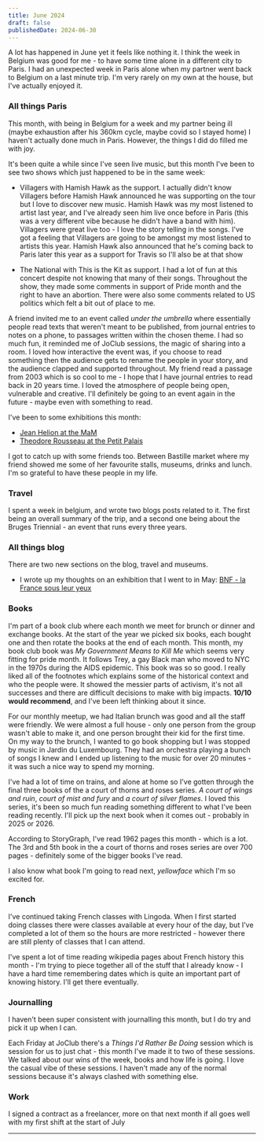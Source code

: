```yaml
---
title: June 2024
draft: false
publishedDate: 2024-06-30
---
```


A lot has happened in June yet it feels like nothing it. I think the week in Belgium was good for me - to have some time alone in a different city to Paris. I had an unexpected week in Paris alone when my partner went back to Belgium on a last minute trip. I'm very rarely on my own at the house, but I've actually enjoyed it.

### All things Paris

This month, with being in Belgium for a week and my partner being ill (maybe exhaustion after his 360km cycle, maybe covid so I stayed home) I haven't actually done much in Paris. However, the things I did do filled me with joy.

It's been quite a while since I've seen live music, but this month I've been to see two shows which just happened to be in the same week:

- Villagers with Hamish Hawk as the support. I actually didn't know Villagers before Hamish Hawk announced he was supporting on the tour but I love to discover new music. Hamish Hawk was my most listened to artist last year, and I've already seen him live once before in Paris (this was a very different vibe because he didn't have a band with him). Villagers were great live too - I love the story telling in the songs. I've got a feeling that Villagers are going to be amongst my most listened to artists this year. Hamish Hawk also announced that he's coming back to Paris later this year as a support for Travis so I'll also be at that show

- The National with This is the Kit as support. I had a lot of fun at this concert despite not knowing that many of their songs. Throughout the show, they made some comments in support of Pride month and the right to have an abortion. There were also some comments related to US politics which felt a bit out of place to me.

A friend invited me to an event called _under the umbrella_ where essentially people read texts that weren't meant to be published, from journal entries to notes on a phone, to passages written within the chosen theme. I had so much fun, it reminded me of JoClub sessions, the magic of sharing into a room. I loved how interactive the event was, if you choose to read something then the audience gets to rename the people in your story, and the audience clapped and supported throughout. My friend read a passage from 2003 which is so cool to me - I hope that I have journal entries to read back in 20 years time. I loved the atmosphere of people being open, vulnerable and creative. I'll definitely be going to an event again in the future - maybe even with something to read.

I've been to some exhibitions this month:

- [Jean Helion at the MaM](https://abisummers.com/articles/museums/mam-jean-helion/)
- [Theodore Rousseau at the Petit Palais](https://abisummers.com/articles/museums/petit-palais-theodore-rousseau/)

I got to catch up with some friends too. Between Bastille market where my friend showed me some of her favourite stalls, museums, drinks and lunch. I'm so grateful to have these people in my life.

### Travel

I spent a week in belgium, and wrote two blogs posts related to it. The first being an overall summary of the trip, and a second one being about the Bruges Triennial - an event that runs every three years.

### All things blog

There are two new sections on the blog, travel and museums.

- I wrote up my thoughts on an exhibition that I went to in May: [BNF - la France sous leur yeux](https://abisummers.com/articles/museums/bnf-la-france-sous-leur-yeux/)

### Books

I'm part of a book club where each month we meet for brunch or dinner and exchange books. At the start of the year we picked six books, each bought one and then rotate the books at the end of each month. This month, my book club book was _My Government Means to Kill Me_ which seems very fitting for pride month. It follows Trey, a gay Black man who moved to NYC in the 1970s during the AIDS epidemic. This book was so so good. I really liked all of the footnotes which explains some of the historical context and who the people were. It showed the messier parts of activism, it's not all successes and there are difficult decisions to make with big impacts. **10/10 would recommend**, and I've been left thinking about it since.

For our monthly meetup, we had Italian brunch was good and all the staff were friendly. We were almost a full house - only one person from the group wasn't able to make it, and one person brought their kid for the first time. On my way to the brunch, I wanted to go book shopping but I was stopped by music in Jardin du Luxembourg. They had an orchestra playing a bunch of songs I knew and I ended up listening to the music for over 20 minutes - it was such a nice way to spend my morning.

I've had a lot of time on trains, and alone at home so I've gotten through the final three books of the a court of thorns and roses series. _A court of wings and ruin_, _court of mist and fury_ and _a court of silver flames_. I loved this series, it's been so much fun reading something different to what I've been reading recently. I'll pick up the next book when it comes out - probably in 2025 or 2026.

According to StoryGraph, I've read 1962 pages this month - which is a lot. The 3rd and 5th book in the a court of thorns and roses series are over 700 pages - definitely some of the bigger books I've read.

I also know what book I'm going to read next, _yellowface_ which I'm so excited for.

### French

I've continued taking French classes with Lingoda. When I first started doing classes there were classes available at every hour of the day, but I've completed a lot of them so the hours are more restricted - however there are still plenty of classes that I can attend.

I've spent a lot of time reading wikipedia pages about French history this month - I'm trying to piece together all of the stuff that I already know - I have a hard time remembering dates which is quite an important part of knowing history. I'll get there eventually.

### Journalling

I haven't been super consistent with journalling this month, but I do try and pick it up when I can.

Each Friday at JoClub there's a _Things I'd Rather Be Doing_ session which is session for us to just chat - this month I've made it to two of these sessions. We talked about our wins of the week, books and how life is going. I love the casual vibe of these sessions. I haven't made any of the normal sessions because it's always clashed with something else.

### Work

I signed a contract as a freelancer, more on that next month if all goes well with my first shift at the start of July

---
